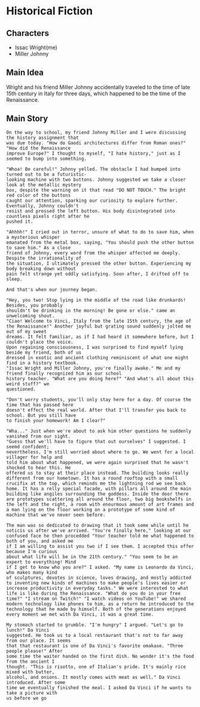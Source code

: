 # Historical Fiction

## Characters
* Issac Wright(me)
* Miller Johnny

## Main Idea

Wright and his friend Miller Johnny accidentally traveled to the time of late 15th century in
Italy
for three days, which happened to be the time of the Renaissance.

## Main Story

    On the way to school, my friend Johnny Miller and I were discussing the history assignment that
    was due today. "How do Gaodi architectures differ from Roman ones?" "How did the Renaissance
    improve Europe?" I thought to myself, "I hate history," just as I seemed to bump into something.

    "Whoa! Be careful!" Johnny yelled. The obstacle I had bumped into turned out to be a futuristic-
    looking machine with two buttons. Johnny suggested we take a closer look at the metallic mystery
    box, despite the warning on it that read "DO NOT TOUCH." The bright red color of the buttons
    caught our attention, sparking our curiosity to explore further. Eventually, Johnny couldn't
    resist and pressed the left button. His body disintegrated into countless pixels right after he
    pushed it.

    "Ahhhh!" I cried out in terror, unsure of what to do to save him, when a mysterious whisper
    emanated from the metal box, saying, "You should push the other button to save him." As a close
    friend of Johnny, every word from the whisper affected me deeply. Despite the irrationality of
    the situation, I ultimately pressed the other button. Experiencing my body breaking down without
    pain felt strange yet oddly satisfying. Soon after, I drifted off to sleep.

    And that's when our journey began.

    "Hey, you two! Stop lying in the middle of the road like drunkards! Besides, you probably
    shouldn't be drinking in the morning! Be gone or else." came an unwelcoming shout.
    "Ciao! Welcome to Vinci, Italy from the late 15th century, the age of the Renaissance!" Another joyful but grating sound suddenly jolted me out of my sweet
    dreams. It felt familiar, as if I had heard it somewhere before, but I couldn't place the voice.
    Upon regaining consciousness, I was surprised to find myself lying beside my friend, both of us
    dressed in exotic and ancient clothing reminiscent of what one might find in a history textbook.
    "Issac Wright and Miller Johnny, you're finally awake." Me and my friend finally recognized him as our school
    history teacher. "What are you doing here?" "And what's all about this weird stuff?" we
    questioned.

    "Don't worry students, you'll only stay here for a day. Of course the time that has passed here
    doesn't effect the real world. After that I'll transfer you back to school. But you still have
    to finish your homework! Am I clear?"

    "Wha..." Just when we're about to ask him other questions he suddenly vanished from our sight.
    "Guess that we'll have to figure that out ourselves" I suggested. I seemd confident;
    nevertheless, I'm still worried about where to go. We went for a local villager for help and
    told him about what happened, we were again surprised that he wasn't shocked to hear this. He
    offered us to stay at their place instead. The building looks really different from our hometown. It has a round rooftop with a small crucifix at the top, which reminds me the lightning rod we see back home. It has a relly special facade, with pillars all around the main building like angiles surrounding the goddess. Inside the door there are prototypes scattering all around the floor, two big bookshelfs in the left and the right, a room with enourmous amount of art frames and a man lying on the floor working on a prototype of some kind of machine that we've never seen before.

    The man was so dedicated to drawing that it took some while until he noticis us after we've arrived. "You're finally here," looking at our confused face he then procedded "Your teacher told me what happened to both of you, and asked me
    if I am willing to assist you two if I see them. I accepted this offer because I'm curious
    about what life will be in the 21th century." "You seem to be an expert to everything! Mind
    if I get to know who you are?" I asked. "My name is Leonardo da Vinci, who makes many kind
    of sculptures, devotes in science, loves drawing, and mostly addicted to inventing new kinds of machines to make people's lives easier or increase productivity in everyday tasks." We were interested to what life is like during the Renaissance. "What do you do in your free time?" "I stream on Twitch!" "I watch videos on YouTube!" we shared modern technology like phones to him, as a return he introduced to the technology that he made by himself. Both of the generations enjoyed every moment we met with Da Vinci, it was a great time.

    My stomach started to grumble. "I'm hungry" I argued. "Let's go to lunch!" Da Vinci
    suggested. He took us to a local restaurant that's not to far away from our place. It seems
    that that restaurant is one of Da Vinci's favorite omakase. "Three people please!" After
    some time the waiter handed on the first dish. No wonder it's the food from the ancient I
    thought. "This is risotto, one of Italian's pride. It's mainly rice mixed with butter,
    alcohol, and onions. It mostly comes with meat as well." Da Vinci introduced. After some
    time we eventually finished the meal. I asked Da Vinci if he wants to take a picture with
    us before we go
